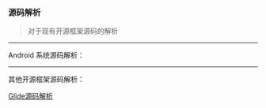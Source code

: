 
### 源码解析

> 对于现有开源框架源码的解析

---
Android 系统源码解析：







---

其他开源框架源码解析：

[Glide源码解析](https://blog.csdn.net/qq_28690547/article/details/53591744)



